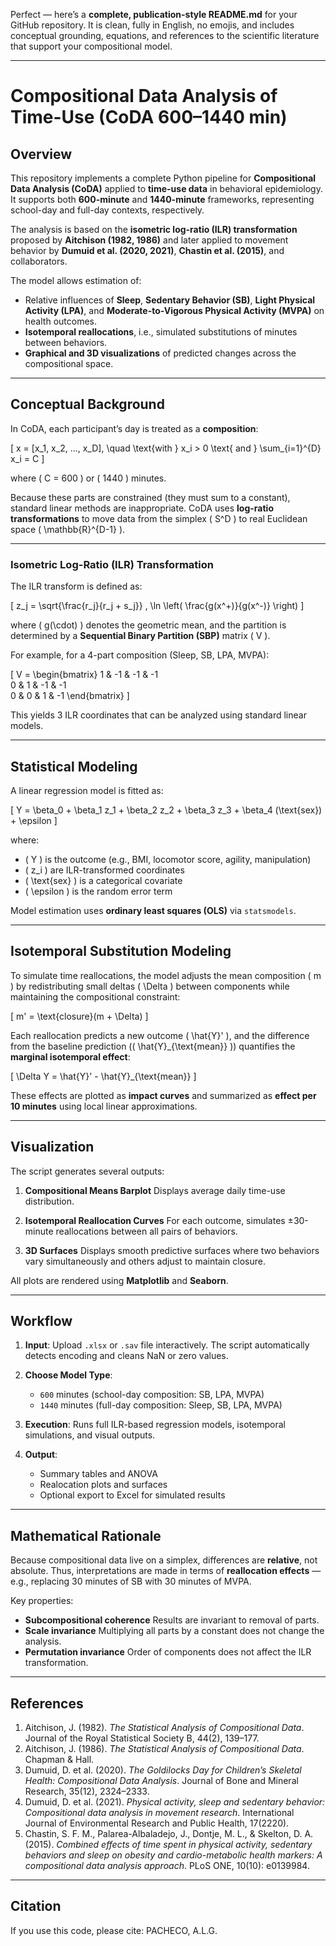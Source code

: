 Perfect — here’s a **complete, publication-style README.md** for your GitHub repository.
It is clean, fully in English, no emojis, and includes conceptual grounding, equations, and references to the scientific literature that support your compositional model.

---

# Compositional Data Analysis of Time-Use (CoDA 600–1440 min)

## Overview

This repository implements a complete Python pipeline for **Compositional Data Analysis (CoDA)** applied to **time-use data** in behavioral epidemiology.
It supports both **600-minute** and **1440-minute** frameworks, representing school-day and full-day contexts, respectively.

The analysis is based on the **isometric log-ratio (ILR) transformation** proposed by **Aitchison (1982, 1986)** and later applied to movement behavior by **Dumuid et al. (2020, 2021)**, **Chastin et al. (2015)**, and collaborators.

The model allows estimation of:

* Relative influences of **Sleep**, **Sedentary Behavior (SB)**, **Light Physical Activity (LPA)**, and **Moderate-to-Vigorous Physical Activity (MVPA)** on health outcomes.
* **Isotemporal reallocations**, i.e., simulated substitutions of minutes between behaviors.
* **Graphical and 3D visualizations** of predicted changes across the compositional space.

---

## Conceptual Background

In CoDA, each participant’s day is treated as a **composition**:

[
x = [x_1, x_2, ..., x_D], \quad \text{with } x_i > 0 \text{ and } \sum_{i=1}^{D} x_i = C
]

where ( C = 600 ) or ( 1440 ) minutes.

Because these parts are constrained (they must sum to a constant), standard linear methods are inappropriate.
CoDA uses **log-ratio transformations** to move data from the simplex ( S^D ) to real Euclidean space ( \mathbb{R}^{D-1} ).

---

### Isometric Log-Ratio (ILR) Transformation

The ILR transform is defined as:

[
z_j = \sqrt{\frac{r_j}{r_j + s_j}} , \ln \left( \frac{g(x^+)}{g(x^-)} \right)
]

where ( g(\cdot) ) denotes the geometric mean,
and the partition is determined by a **Sequential Binary Partition (SBP)** matrix ( V ).

For example, for a 4-part composition (Sleep, SB, LPA, MVPA):

[
V =
\begin{bmatrix}
1 & -1 & -1 & -1 \
0 & 1 & -1 & -1 \
0 & 0 & 1 & -1
\end{bmatrix}
]

This yields 3 ILR coordinates that can be analyzed using standard linear models.

---

## Statistical Modeling

A linear regression model is fitted as:

[
Y = \beta_0 + \beta_1 z_1 + \beta_2 z_2 + \beta_3 z_3 + \beta_4 (\text{sex}) + \epsilon
]

where:

* ( Y ) is the outcome (e.g., BMI, locomotor score, agility, manipulation)
* ( z_i ) are ILR-transformed coordinates
* ( \text{sex} ) is a categorical covariate
* ( \epsilon ) is the random error term

Model estimation uses **ordinary least squares (OLS)** via `statsmodels`.

---

## Isotemporal Substitution Modeling

To simulate time reallocations, the model adjusts the mean composition ( m ) by redistributing small deltas ( \Delta ) between components while maintaining the compositional constraint:

[
m' = \text{closure}(m + \Delta)
]

Each reallocation predicts a new outcome ( \hat{Y}' ), and the difference from the baseline prediction (( \hat{Y}_{\text{mean}} )) quantifies the **marginal isotemporal effect**:

[
\Delta Y = \hat{Y}' - \hat{Y}_{\text{mean}}
]

These effects are plotted as **impact curves** and summarized as **effect per 10 minutes** using local linear approximations.

---

## Visualization

The script generates several outputs:

1. **Compositional Means Barplot**
   Displays average daily time-use distribution.

2. **Isotemporal Reallocation Curves**
   For each outcome, simulates ±30-minute reallocations between all pairs of behaviors.

3. **3D Surfaces**
   Displays smooth predictive surfaces where two behaviors vary simultaneously and others adjust to maintain closure.

All plots are rendered using **Matplotlib** and **Seaborn**.

---

## Workflow

1. **Input**:
   Upload `.xlsx` or `.sav` file interactively. The script automatically detects encoding and cleans NaN or zero values.

2. **Choose Model Type**:

   * `600` minutes (school-day composition: SB, LPA, MVPA)
   * `1440` minutes (full-day composition: Sleep, SB, LPA, MVPA)

3. **Execution**:
   Runs full ILR-based regression models, isotemporal simulations, and visual outputs.

4. **Output**:

   * Summary tables and ANOVA
   * Realocation plots and surfaces
   * Optional export to Excel for simulated results

---

## Mathematical Rationale

Because compositional data live on a simplex, differences are **relative**, not absolute.
Thus, interpretations are made in terms of **reallocation effects** — e.g., replacing 30 minutes of SB with 30 minutes of MVPA.

Key properties:

* **Subcompositional coherence**
  Results are invariant to removal of parts.
* **Scale invariance**
  Multiplying all parts by a constant does not change the analysis.
* **Permutation invariance**
  Order of components does not affect the ILR transformation.

---

## References

1. Aitchison, J. (1982). *The Statistical Analysis of Compositional Data*. Journal of the Royal Statistical Society B, 44(2), 139–177.
2. Aitchison, J. (1986). *The Statistical Analysis of Compositional Data*. Chapman & Hall.
3. Dumuid, D. et al. (2020). *The Goldilocks Day for Children’s Skeletal Health: Compositional Data Analysis*. Journal of Bone and Mineral Research, 35(12), 2324–2333.
4. Dumuid, D. et al. (2021). *Physical activity, sleep and sedentary behavior: Compositional data analysis in movement research*. International Journal of Environmental Research and Public Health, 17(2220).
5. Chastin, S. F. M., Palarea-Albaladejo, J., Dontje, M. L., & Skelton, D. A. (2015). *Combined effects of time spent in physical activity, sedentary behaviors and sleep on obesity and cardio-metabolic health markers: A compositional data analysis approach*. PLoS ONE, 10(10): e0139984.

---

## Citation

If you use this code, please cite: PACHECO, A.L.G.



